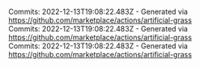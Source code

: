 Commits: 2022-12-13T19:08:22.483Z - Generated via https://github.com/marketplace/actions/artificial-grass
<br>
Commits: 2022-12-13T19:08:22.483Z - Generated via https://github.com/marketplace/actions/artificial-grass
<br>
Commits: 2022-12-13T19:08:22.483Z - Generated via https://github.com/marketplace/actions/artificial-grass
<br>
